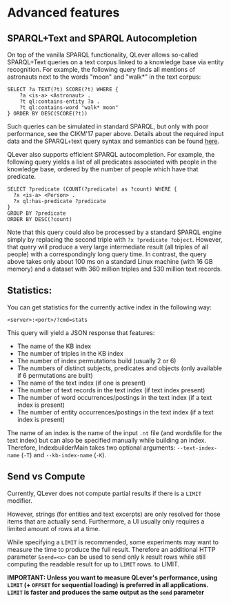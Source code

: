 # Advanced features

## SPARQL+Text and SPARQL Autocompletion

On top of the vanilla SPARQL functionality, QLever allows so-called SPARQL+Text
queries on a text corpus linked to a knowledge base via entity recognition.  For
example, the following query finds all mentions of astronauts next to the words
"moon" and "walk*" in the text corpus:

    SELECT ?a TEXT(?t) SCORE(?t) WHERE {
        ?a <is-a> <Astronaut> .
        ?t ql:contains-entity ?a .
        ?t ql:contains-word "walk* moon"
    } ORDER BY DESC(SCORE(?t))

Such queries can be simulated in standard SPARQL, but only with poor
performance, see the CIKM'17 paper above.  Details about the required input data
and the SPARQL+text query syntax and semantics can be found
[here](docs/sparql_plus_text.md).

QLever also supports efficient SPARQL autocompletion.  For example, the
following query yields a list of all predicates associated with people in the
knowledge base, ordered by the number of people which have that predicate.

    SELECT ?predicate (COUNT(?predicate) as ?count) WHERE {
      ?x <is-a> <Person> .
      ?x ql:has-predicate ?predicate
    }
    GROUP BY ?predicate
    ORDER BY DESC(?count)

Note that this query could also be processed by a standard SPARQL engine simply
by replacing the second triple with `?x ?predicate ?object`. However, that query
will produce a very large intermediate result (all triples of all people) with
a correspondingly long query time.  In contrast, the query above takes only
about 100 ms on a standard Linux machine (with 16 GB memory) and a dataset with 360
million triples and 530 million text records.

## Statistics:

You can get statistics for the currently active index in the following way:

    <server>:<port>/?cmd=stats

This query will yield a JSON response that features:

* The name of the KB index
* The number of triples in the KB index
* The number of index permutations build (usually 2 or 6)
* The numbers of distinct subjects, predicates and objects (only available if 6 permutations are built)
* The name of the text index (if one is present)
* The number of text records in the text index (if text index present)
* The number of word occurrences/postings in the text index (if a text index is present)
* The number of entity occurrences/postings in the text index (if a text index is present)


The name of an index is the name of the input `.nt` file (and wordsfile for the
text index) but can also be specified manually while building an index.
Therefore, IndexbuilderMain takes two optional arguments: `--text-index-name` (`-T`)
and `--kb-index-name` (`-K`).


## Send vs Compute

Currently, QLever does not compute partial results if there is a `LIMIT` modifier.

However, strings (for entities and text excerpts) are only resolved for those
items that are actually send.  Furthermore, a UI usually only requires a limited
amount of rows at a time.

While specifying a `LIMIT` is recommended, some experiments may want
to measure the time to produce the full result.
Therefore an additional HTTP parameter `&send=<x>` can be used to send only
k result rows while still computing the readable result for up to `LIMIT` rows.
to LIMIT.

**IMPORTANT: Unless you want to measure QLever's performance, using `LIMIT` (+
`OFFSET` for sequential loading) is preferred in all applications. `LIMIT` is
faster and produces the same output as the `send` parameter**

